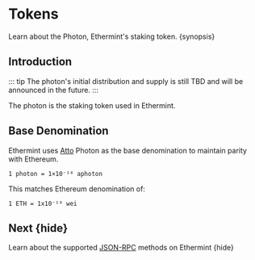 <!--
order: 4
-->

# Tokens

Learn about the Photon, Ethermint's staking token. {synopsis}

## Introduction

::: tip
The photon's initial distribution and supply is still TBD and will be announced in the future.
:::

The photon is the staking token used in Ethermint.

## Base Denomination

Ethermint uses [Atto](https://en.wikipedia.org/wiki/Atto-) Photon as the base denomination to maintain parity with Ethereum.

```
1 photon = 1×10⁻¹⁸ aphoton
```

This matches Ethereum denomination of:

```
1 ETH = 1x10⁻¹⁸ wei
```

## Next {hide}

Learn about the supported [JSON-RPC](./json_rpc.md) methods on Ethermint {hide}
